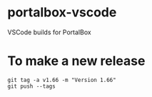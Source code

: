 # portalbox-vscode
VSCode builds for PortalBox

# To make a new release
```
git tag -a v1.66 -m "Version 1.66"
git push --tags
```
